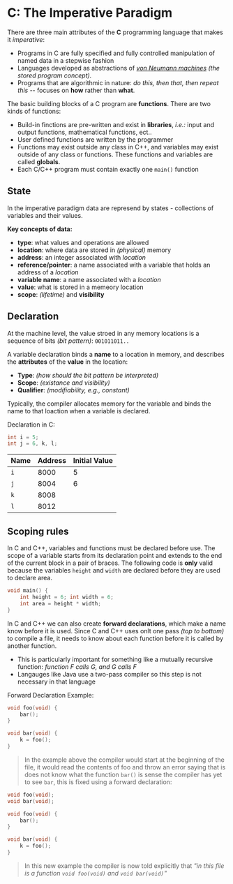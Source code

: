 # **C**: The Imperative Paradigm

There are three main attributes of the **C** programming language that makes it *imperative*:
- Programs in C are fully specified and fully controlled manipulation of named data in a stepwise fashion
- Languages developed as abstractions of *[von Neumann machines](https://github.com/H-ANSEN/CSE240/blob/master/M1/ProgrammingParadigms.md#user-content-development-of-programming-languages) (the stored program concept).*
- Programs that are algorithmic in nature: *do this, then that, then repeat this* -- focuses on **how** rather than **what**.

The basic building blocks of a C program are **functions**. There are two kinds of functions:
- Build-in finctions are pre-written and exist in **libraries**, *i.e.:* input and output functions, mathematical functions, ect..
- User defined functions are written by the programmer
- Functions may exist outside any class in C++, and variables may exist outside of any class or functions. These functions and variables are called **globals**.
- Each C/C++ program must contain exactly one `main()` function

## State

In the imperative paradigm data are represend by states - collections of variables and their values.

**Key concepts of data:**
- **type**: what values and operations are allowed
- **location**: where data are stored in *(physical)* memory
- **address**: an integer associated with *location*
- **reference/pointer**: a name associated with a variable that holds an address of a *location*
- **variable name**: a name associated with a *location*
- **value**: what is stored in a memeory location
- **scope**: *(lifetime)* and **visibility**

## Declaration
At the machine level, the value stroed in any memory locations is a sequence of bits *(bit pattern)*: `001011011..`

A variable declaration binds a **name** to a location in memory, and describes the **attributes** of the **value** in the location:

- **Type**: *(how should the bit pattern be interpreted)*
- **Scope**: *(existance and visibility)*
- **Qualifier**: *(modifiability, e.g., constant)*

Typically, the compiler allocates memory for the variable and binds the name to that loaction when a variable is declared.

Declaration in C:
```C
int i = 5;
int j = 6, k, l;
```
| **Name**   | **Address** | **Initial Value** |
|------------|-------------|-------------------|
| `i`        | 8000        | 5                 |
| `j`        | 8004        | 6                 |
| `k`        | 8008        |                   |
| `l`        | 8012        |                   |

## Scoping rules

In C and C++, variables and functions must be declared before use. The scope of a variable starts from its declaration point and extends to the end of the current block in a pair of braces. The following code is **only** valid because the variables `height` and `width` are declared before they are used to declare area.
```C
void main() {
    int height = 6; int width = 6;
    int area = height * width;
}
```
In C and C++ we can also create **forward declarations**, which make a name know before it is used. Since C and C++ uses onlt one pass *(top to bottom)* to compile a file, it needs to know about each function before it is called by another function.

- This is particularly important for something like a mutually recursive function: *function F calls G, and G calls F*
- Langauges like Java use a two-pass compiler so this step is not necessary in that language

Forward Declaration Example:
```C
void foo(void) {
    bar();
}

void bar(void) {
    k = foo();
}
```
> In the example above the compiler would start at the beginning of the file, it would read the contents of foo and throw an error saying that is does not know what the function `bar()` is sense the compiler has yet to see `bar`, this is fixed using a forward declaration:
```C
void foo(void);
void bar(void); 

void foo(void) {
    bar();
}

void bar(void) {
    k = foo();
}
```
> In this new example the compiler is now told explicitly that *"in this file is a function `void foo(void)` and `void bar(void)`"*